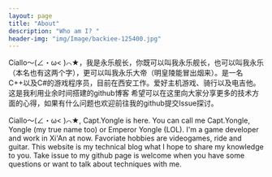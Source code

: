 ```yaml
---
layout: page
title: "About"
description: "Who am I? " 
header-img: "img/Image/backiee-125400.jpg"
---
```


Ciallo～(∠・ω< )⌒★，我是永乐舰长，你既可以叫我永乐舰长，也可以叫我永乐（本名也有这两个字），更可以叫我永乐大帝（明皇陵能冒出烟来）。是一名C++以及C#的游戏程序员，目前在西安工作。爱好主机游戏、骑行以及电吉他。这是我利用业余时间搭建的github博客
希望可以在这里向大家分享更多的技术方面的心得，如果有什么问题也欢迎前往我的github提交Issue探讨。

Ciallo～(∠・ω< )⌒★, Capt.Yongle is here. You can call me Capt.Yongle, Yongle (my true name too) or Emperor Yongle (LOL). I'm a game developer and work in Xi'An at now. Favoriate hobbies are videogames, ride and guitar. This website
is my technical blog what I hope to share my knowledge to you. Take issue to my github page is welcome when you have some questions or want to talk about techniques with me.
